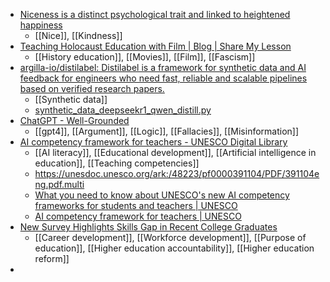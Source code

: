 - [Niceness is a distinct psychological trait and linked to heightened happiness](https://www.psypost.org/niceness-is-a-distinct-psychological-trait-and-linked-to-heightened-happiness/)
	- [[Nice]], [[Kindness]]
- [Teaching Holocaust Education with Film | Blog | Share My Lesson](https://sharemylesson.com/blog/teaching-holocaust-education-film)
	- [[History education]], [[Movies]], [[Film]], [[Fascism]]
- [argilla-io/distilabel: Distilabel is a framework for synthetic data and AI feedback for engineers who need fast, reliable and scalable pipelines based on verified research papers.](https://github.com/argilla-io/distilabel)
	- [[Synthetic data]]
	- [synthetic_data_deepseekr1_qwen_distill.py](https://gist.github.com/davidberenstein1957/3f20046ce57395a6aba13f8b4e956b59)
- [ChatGPT - Well-Grounded](https://chatgpt.com/g/g-679149b4f3348191935d05daa242e669-well-grounded)
	- [[gpt4]], [[Argument]], [[Logic]], [[Fallacies]], [[Misinformation]]
- [AI competency framework for teachers - UNESCO Digital Library](https://unesdoc.unesco.org/ark:/48223/pf0000391104)
	- [[AI literacy]], [[Educational development]], [[Artificial intelligence in education]], [[Teaching competencies]]
	- https://unesdoc.unesco.org/ark:/48223/pf0000391104/PDF/391104eng.pdf.multi
	- [What you need to know about UNESCO's new AI competency frameworks for students and teachers | UNESCO](https://www.unesco.org/en/articles/what-you-need-know-about-unescos-new-ai-competency-frameworks-students-and-teachers)
	- [AI competency framework for teachers | UNESCO](https://www.unesco.org/en/articles/ai-competency-framework-teachers)
- [New Survey Highlights Skills Gap in Recent College Graduates](https://www.hult.edu/blog/wi_skills_survey/)
	- [[Career development]], [[Workforce development]], [[Purpose of education]], [[Higher education accountability]], [[Higher education reform]]
-